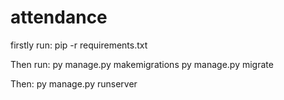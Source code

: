 # attendance

firstly run:
pip -r requirements.txt

Then run:
py manage.py makemigrations
py manage.py migrate

Then:
py manage.py runserver
